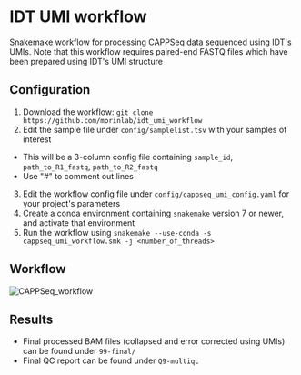 # IDT UMI workflow
Snakemake workflow for processing CAPPSeq data sequenced using IDT's UMIs. Note that this workflow requires paired-end FASTQ files which have been prepared using IDT's UMI structure


## Configuration
1. Download the workflow: `git clone https://github.com/morinlab/idt_umi_workflow`
2. Edit the sample file under `config/samplelist.tsv` with your samples of interest
  - This will be a 3-column config file containing `sample_id`, `path_to_R1_fastq`, `path_to_R2_fastq`
  - Use "#" to comment out lines
3. Edit the workflow config file under `config/cappseq_umi_config.yaml` for your project's parameters
4. Create a conda environment containing `snakemake` version 7 or newer, and activate that environment
5. Run the workflow using `snakemake --use-conda -s cappseq_umi_workflow.smk -j <number_of_threads>`

## Workflow
![CAPPSeq_workflow](https://user-images.githubusercontent.com/22357668/183552741-0842ba1e-19b6-4a64-8aae-4651dbbaa1a8.png)

## Results
  - Final processed BAM files (collapsed and error corrected using UMIs) can be found under `99-final/`
  - Final QC report can be found under `Q9-multiqc`

